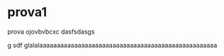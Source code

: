 # prova1
prova
ojovbvbcxc
dasfsdasgs

g
sdf
glalalaaaaaaaaaaaaaaaaaaaaaaaaaaaaaaaaaaaaaaaaaaaaaaaaaaa
